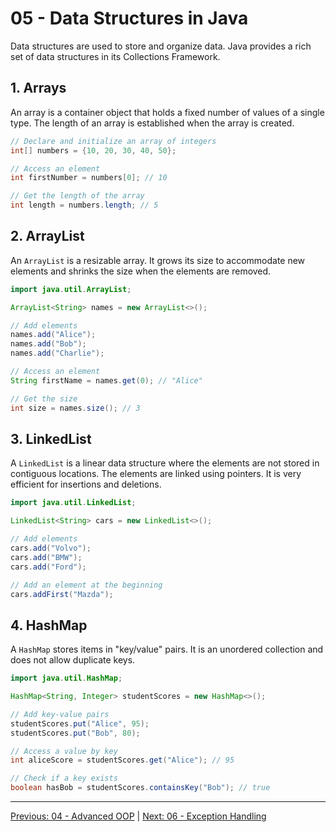 # 05 - Data Structures in Java

Data structures are used to store and organize data. Java provides a rich set of data structures in its Collections Framework.

## 1. Arrays

An array is a container object that holds a fixed number of values of a single type. The length of an array is established when the array is created.

```java
// Declare and initialize an array of integers
int[] numbers = {10, 20, 30, 40, 50};

// Access an element
int firstNumber = numbers[0]; // 10

// Get the length of the array
int length = numbers.length; // 5
```

## 2. ArrayList

An `ArrayList` is a resizable array. It grows its size to accommodate new elements and shrinks the size when the elements are removed.

```java
import java.util.ArrayList;

ArrayList<String> names = new ArrayList<>();

// Add elements
names.add("Alice");
names.add("Bob");
names.add("Charlie");

// Access an element
String firstName = names.get(0); // "Alice"

// Get the size
int size = names.size(); // 3
```

## 3. LinkedList

A `LinkedList` is a linear data structure where the elements are not stored in contiguous locations. The elements are linked using pointers. It is very efficient for insertions and deletions.

```java
import java.util.LinkedList;

LinkedList<String> cars = new LinkedList<>();

// Add elements
cars.add("Volvo");
cars.add("BMW");
cars.add("Ford");

// Add an element at the beginning
cars.addFirst("Mazda");
```

## 4. HashMap

A `HashMap` stores items in "key/value" pairs. It is an unordered collection and does not allow duplicate keys.

```java
import java.util.HashMap;

HashMap<String, Integer> studentScores = new HashMap<>();

// Add key-value pairs
studentScores.put("Alice", 95);
studentScores.put("Bob", 80);

// Access a value by key
int aliceScore = studentScores.get("Alice"); // 95

// Check if a key exists
boolean hasBob = studentScores.containsKey("Bob"); // true
```

---

[Previous: 04 - Advanced OOP](../04-Advanced-OOP/README.md) | [Next: 06 - Exception Handling](../06-Exception-Handling/README.md)
